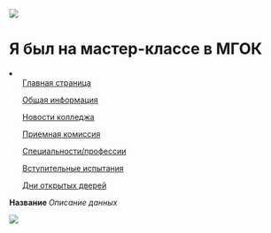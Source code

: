 <img style="display:inline-block;" src="https://user-images.githubusercontent.com/27802579/218448256-3820348b-da8a-46ef-845a-0cffa0c0a9c1.png" style="width:100%;" />
<h1> Я был на мастер-классе в МГОК </h1>

<li>
    <ul><a href="https://mgok.mskobr.ru/">Главная страница</a></ul>
    <ul><a href="https://mgok.mskobr.ru/o-nas/obshaya-informatciya">Общая информация</a></ul>
    <ul><a href="https://mgok.mskobr.ru/o-nas/novosti">Новости колледжа</a></ul>
    <ul><a href="https://mgok.mskobr.ru/">Приемная комиссия</a></ul> 
    <ul><a href="https://mgok.mskobr.ru/">Специальности/профессии</a></ul>
    <ul><a href="https://mgok.mskobr.ru/">Вступительные испытания</a></ul>
    <ul><a href="https://mgok.mskobr.ru/">Дни открытых дверей</a></ul>
</li>

<p>
  <strong>
    Название
  </strong>
  
  <i>
    Описание данных
  </i>
 </p>

<img style="display:inline-block;" src="https://user-images.githubusercontent.com/27802579/218448256-3820348b-da8a-46ef-845a-0cffa0c0a9c1.png" style="width:100%;" />

